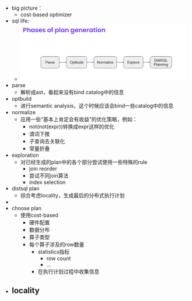 - big picture：
	- cost-based optimizer
- sql life:
	- ![image.png](../assets/image_1677499515447_0.png)
- parse
	- 解析成ast，看起来没有bind catalog中的信息
- optbuild
	- 进行semantic analysis，这个时候应该会bind一些catalog中的信息
- normalize
	- 应用一些“基本上肯定会有收益“的优化策略，例如：
		- not(not(expr))转换成expr这样的优化
		- 谓词下推
		- 子查询去关联化
		- 常量折叠
- exploration
	- 对已经生成的plan中的各个部分尝试使用一些特殊的rule
		- join reorder
		- 尝试不同join算法
		- index selection
- distsql plan
	- 综合考虑locality，生成最后的分布式执行计划
-
- choose plan
	- 使用cost-based
		- 硬件配置
		- 数据分布
		- 算子类型
		- 每个算子涉及的row数量
			- statistics指标
				- row count
				- ...
			- 在执行计划过程中收集信息
- locality
	-